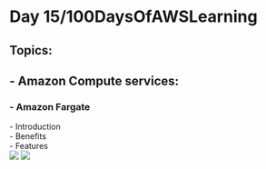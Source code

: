 <h1> Day 15/100DaysOfAWSLearning </h1>
<h2> Topics: </h2>

 <h2>  - Amazon Compute services: </h2>

<h3> - Amazon Fargate </h3>
          - Introduction <br>
          - Benefits <br>
          - Features <br>

<img src = "https://github.com/thetechgirlgita/100-days-of-aws-learning/blob/master/Images/Day15/15_1.jpg?raw=true">
<img src = "https://github.com/thetechgirlgita/100-days-of-aws-learning/blob/master/Images/Day15/15_2.jpg?raw=true">
